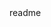 <snippet>
  <content><![CDATA[
    # ${1:Alpha}
    TODO: Write a project description
    ## Installation
    TODO: Describe the installation process
    ## Usage
    TODO: Write usage instructions
    ## Contributing
    1. Fork it!
    2. Create your feature branch: `git checkout -b my-new-feature`
    3. Commit your changes: `git commit -am 'Add some feature'`
    4. Push to the branch: `git push origin my-new-feature`
    5. Submit a pull request :D
    ## History
    TODO: Write history
    ## Credits
    TODO: Write credits
    ## License
    TODO: Write license
]]></content>
  <tabTrigger>readme</tabTrigger>
</snippet>